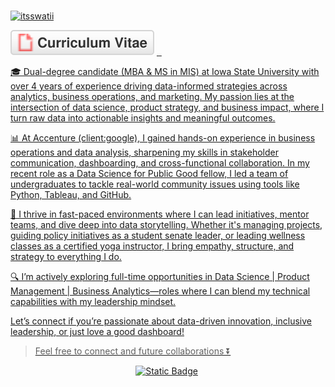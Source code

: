 ### 

<!--
**itsswatii/itsswatii** is a ✨ _special_ ✨ repository because its `README.md` (this file) appears on your GitHub profile.

Here are some ideas to get you started:

- 🔭 I’m currently working on ...
- 🌱 I’m currently learning ...
- 👯 I’m looking to collaborate on ...
- 🤔 I’m looking for help with ...
- 💬 Ask me about ...
- 📫 How to reach me: ...
- 😄 Pronouns: ...
- ⚡ Fun fact: ...
-->

[![itsswatii](https://readme-typing-svg.demolab.com?font=Fira+Code&weight=500&pause=1000&multiline=true&random=false&width=435&lines=Hi%2C+I'm+Swati+Kumari+%F0%9F%91%8B;Data+Scientist)](https://github.com/itsswatii)


<p>
    <a href="Kumari_Swati_MSIS.pdf"><img src="cv.svg" alt="Curriculum Vitae"></a>
</a>
<a href="https://kundan-kumarr.github.io/">
    <img src="https://img.shields.io/badge/Website-red?style=plastic&logo=website&logoColor=red" alt="" />
</a>
<a href="https://medium.com/@cs.kundann">
    <img src="https://img.shields.io/badge/Medium-2CA5E0?style=plastic&logo=medium&color=black" alt="" />
</a>
<a href="https://www.linkedin.com/in/swati-kumarii/">
    <img src="https://img.shields.io/badge/Linkedin2CA5E0?style=plastic&logo=medium&color=White" alt="" />
</p>

🎓 Dual-degree candidate (MBA & MS in MIS) at Iowa State University with over 4 years of experience driving data-informed strategies across analytics, business operations, and marketing. My passion lies at the intersection of data science, product strategy, and business impact, where I turn raw data into actionable insights and meaningful outcomes.

📊 At Accenture (client:google), I gained hands-on experience in business operations and data analysis, sharpening my skills in stakeholder communication, dashboarding, and cross-functional collaboration. In my recent role as a Data Science for Public Good fellow, I led a team of undergraduates to tackle real-world community issues using tools like Python, Tableau, and GitHub.

🧠 I thrive in fast-paced environments where I can lead initiatives, mentor teams, and dive deep into data storytelling. Whether it's managing projects, guiding policy initiatives as a student senate leader, or leading wellness classes as a certified yoga instructor, I bring empathy, structure, and strategy to everything I do.

🔍 I’m actively exploring full-time opportunities in Data Science | Product Management | Business Analytics—roles where I can blend my technical capabilities with my leadership mindset.

Let’s connect if you’re passionate about data-driven innovation, inclusive leadership, or just love a good dashboard!

> Feel free to connect and future collaborations ⏬
<p align ="center"> 
<a href="https://www.linkedin.com/in/swati-kumarii/"><img alt="Static Badge" src="https://img.shields.io/badge/LinkedIn-blue?style=plastic&logo=LinkedIn"></a>
<a href="mailto:itsswati27@gmail.com"><img src="https://img.shields.io/badge/-Email-red?style=plastic&logo=gmail&logoColor=white" alt="" /></a>
</p>










